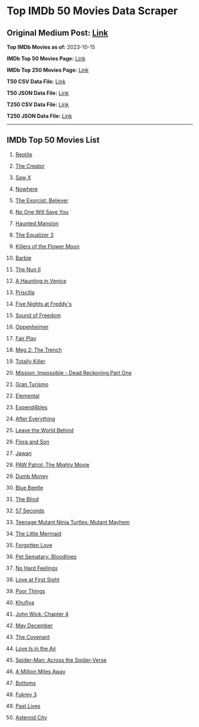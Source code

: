 # Top IMDb 50 Movies Data Scraper

## Original Medium Post: [Link](https://medium.com/@nishantsahoo/which-movie-should-i-watch-5c83a3c0f5b1)

**Top IMDb Movies as of:** 2023-10-15

**IMDb Top 50 Movies Page:** [Link](http://www.imdb.com/search/title?release_date=2023,2023&title_type=feature)

**IMDb Top 250 Movies Page:** [Link](https://www.imdb.com/chart/top/)

**T50 CSV Data File:** [Link](/Data/T50/data.csv)

**T50 JSON Data File:** [Link](/Data/T50/data.json)

**T250 CSV Data File:** [Link](/Data/T250/data.csv)

**T250 JSON Data File:** [Link](/Data/T250/data.json)

---

## IMDb Top 50 Movies List

1. [Reptile](https://www.imdb.com/title/tt13274016/?ref_=adv_li_tt)

2. [The Creator](https://www.imdb.com/title/tt11858890/?ref_=adv_li_tt)

3. [Saw X](https://www.imdb.com/title/tt21807222/?ref_=adv_li_tt)

4. [Nowhere](https://www.imdb.com/title/tt15789472/?ref_=adv_li_tt)

5. [The Exorcist: Believer](https://www.imdb.com/title/tt12921446/?ref_=adv_li_tt)

6. [No One Will Save You](https://www.imdb.com/title/tt14509110/?ref_=adv_li_tt)

7. [Haunted Mansion](https://www.imdb.com/title/tt1695843/?ref_=adv_li_tt)

8. [The Equalizer 3](https://www.imdb.com/title/tt17024450/?ref_=adv_li_tt)

9. [Killers of the Flower Moon](https://www.imdb.com/title/tt5537002/?ref_=adv_li_tt)

10. [Barbie](https://www.imdb.com/title/tt1517268/?ref_=adv_li_tt)

11. [The Nun II](https://www.imdb.com/title/tt10160976/?ref_=adv_li_tt)

12. [A Haunting in Venice](https://www.imdb.com/title/tt22687790/?ref_=adv_li_tt)

13. [Priscilla](https://www.imdb.com/title/tt22041854/?ref_=adv_li_tt)

14. [Five Nights at Freddy's](https://www.imdb.com/title/tt4589218/?ref_=adv_li_tt)

15. [Sound of Freedom](https://www.imdb.com/title/tt7599146/?ref_=adv_li_tt)

16. [Oppenheimer](https://www.imdb.com/title/tt15398776/?ref_=adv_li_tt)

17. [Fair Play](https://www.imdb.com/title/tt16304446/?ref_=adv_li_tt)

18. [Meg 2: The Trench](https://www.imdb.com/title/tt9224104/?ref_=adv_li_tt)

19. [Totally Killer](https://www.imdb.com/title/tt11426232/?ref_=adv_li_tt)

20. [Mission: Impossible - Dead Reckoning Part One](https://www.imdb.com/title/tt9603212/?ref_=adv_li_tt)

21. [Gran Turismo](https://www.imdb.com/title/tt4495098/?ref_=adv_li_tt)

22. [Elemental](https://www.imdb.com/title/tt15789038/?ref_=adv_li_tt)

23. [Expend4bles](https://www.imdb.com/title/tt3291150/?ref_=adv_li_tt)

24. [After Everything](https://www.imdb.com/title/tt15334488/?ref_=adv_li_tt)

25. [Leave the World Behind](https://www.imdb.com/title/tt12747748/?ref_=adv_li_tt)

26. [Flora and Son](https://www.imdb.com/title/tt25471950/?ref_=adv_li_tt)

27. [Jawan](https://www.imdb.com/title/tt15354916/?ref_=adv_li_tt)

28. [PAW Patrol: The Mighty Movie](https://www.imdb.com/title/tt15837338/?ref_=adv_li_tt)

29. [Dumb Money](https://www.imdb.com/title/tt13957560/?ref_=adv_li_tt)

30. [Blue Beetle](https://www.imdb.com/title/tt9362930/?ref_=adv_li_tt)

31. [The Blind](https://www.imdb.com/title/tt16374352/?ref_=adv_li_tt)

32. [57 Seconds](https://www.imdb.com/title/tt18083578/?ref_=adv_li_tt)

33. [Teenage Mutant Ninja Turtles: Mutant Mayhem](https://www.imdb.com/title/tt8589698/?ref_=adv_li_tt)

34. [The Little Mermaid](https://www.imdb.com/title/tt5971474/?ref_=adv_li_tt)

35. [Forgotten Love](https://www.imdb.com/title/tt26596953/?ref_=adv_li_tt)

36. [Pet Sematary: Bloodlines](https://www.imdb.com/title/tt14145436/?ref_=adv_li_tt)

37. [No Hard Feelings](https://www.imdb.com/title/tt15671028/?ref_=adv_li_tt)

38. [Love at First Sight](https://www.imdb.com/title/tt13444014/?ref_=adv_li_tt)

39. [Poor Things](https://www.imdb.com/title/tt14230458/?ref_=adv_li_tt)

40. [Khufiya](https://www.imdb.com/title/tt15433600/?ref_=adv_li_tt)

41. [John Wick: Chapter 4](https://www.imdb.com/title/tt10366206/?ref_=adv_li_tt)

42. [May December](https://www.imdb.com/title/tt13651794/?ref_=adv_li_tt)

43. [The Covenant](https://www.imdb.com/title/tt4873118/?ref_=adv_li_tt)

44. [Love Is in the Air](https://www.imdb.com/title/tt28073548/?ref_=adv_li_tt)

45. [Spider-Man: Across the Spider-Verse](https://www.imdb.com/title/tt9362722/?ref_=adv_li_tt)

46. [A Million Miles Away](https://www.imdb.com/title/tt21940010/?ref_=adv_li_tt)

47. [Bottoms](https://www.imdb.com/title/tt17527468/?ref_=adv_li_tt)

48. [Fukrey 3](https://www.imdb.com/title/tt26445483/?ref_=adv_li_tt)

49. [Past Lives](https://www.imdb.com/title/tt13238346/?ref_=adv_li_tt)

50. [Asteroid City](https://www.imdb.com/title/tt14230388/?ref_=adv_li_tt)

